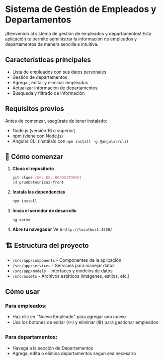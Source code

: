 # Sistema de Gestión de Empleados y Departamentos

¡Bienvenido al sistema de gestión de empleados y departamentos! Esta aplicación te permite administrar la información de empleados y departamentos de manera sencilla e intuitiva.

## Características principales

-  Lista de empleados con sus datos personales
-  Gestión de departamentos
-  Agregar, editar y eliminar empleados
-  Actualizar información de departamentos
-  Búsqueda y filtrado de información

## Requisitos previos

Antes de comenzar, asegúrate de tener instalado:

- Node.js (versión 16 o superior)
- npm (viene con Node.js)
- Angular CLI (instálalo con `npm install -g @angular/cli`)

## 🚀 Cómo comenzar

1. **Clona el repositorio**
   ```bash
   git clone [URL_DEL_REPOSITORIO]
   cd pruebatecnica2-front
   ```

2. **Instala las dependencias**
   ```bash
   npm install
   ```

3. **Inicia el servidor de desarrollo**
   ```bash
   ng serve
   ```

4. **Abre tu navegador**
   Ve a `http://localhost:4200/`

## 🏗️ Estructura del proyecto

- `/src/app/components` - Componentes de la aplicación
- `/src/app/services` - Servicios para manejar datos
- `/src/app/models` - Interfaces y modelos de datos
- `/src/assets` - Archivos estáticos (imágenes, estilos, etc.)

## Cómo usar

### Para empleados:
- Haz clic en "Nuevo Empleado" para agregar uno nuevo
- Usa los botones de editar (✏️) y eliminar (🗑️) para gestionar empleados

### Para departamentos:
- Navega a la sección de Departamentos
- Agrega, edita o elimina departamentos según sea necesario


